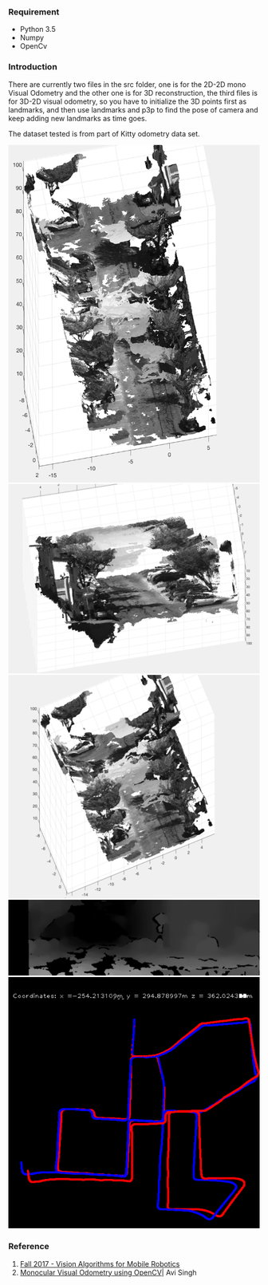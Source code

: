 ### Requirement
* Python 3.5
* Numpy
* OpenCv

### Introduction

There are currently two files in the src folder,  one is for the 2D-2D mono Visual Odometry and the other one is for 3D reconstruction, the third files is for 3D-2D visual odometry, so you have to initialize the 3D points first as landmarks, and then use landmarks and p3p to find the pose of camera and keep adding new landmarks as time goes.

The dataset tested is from part of Kitty odometry data set.

![](img/1.png)
![](img/2.png)
![](img/4.png)
![](img/disparity.jpeg)
![](img/map.png)

### Reference
1. [Fall 2017 - Vision Algorithms for Mobile Robotics](http://rpg.ifi.uzh.ch/teaching.html)
2. [Monocular Visual Odometry using OpenCV](http://avisingh599.github.io/vision/monocular-vo/)| Avi Singh
